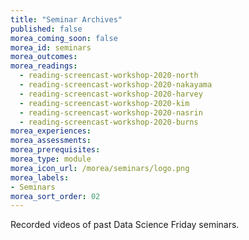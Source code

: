 ```yaml
---
title: "Seminar Archives"
published: false
morea_coming_soon: false
morea_id: seminars
morea_outcomes:
morea_readings:
  - reading-screencast-workshop-2020-north
  - reading-screencast-workshop-2020-nakayama
  - reading-screencast-workshop-2020-harvey
  - reading-screencast-workshop-2020-kim
  - reading-screencast-workshop-2020-nasrin
  - reading-screencast-workshop-2020-burns
morea_experiences:
morea_assessments:
morea_prerequisites:
morea_type: module
morea_icon_url: /morea/seminars/logo.png
morea_labels:
- Seminars
morea_sort_order: 02
---
```


Recorded videos of past Data Science Friday seminars. 
